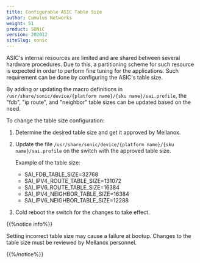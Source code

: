```yaml
---
title: Configurable ASIC Table Size
author: Cumulus Networks
weight: 51
product: SONiC
version: 202012
siteSlug: sonic
---
```


ASIC's internal resources are limited and are shared between several hardware procedures. Due to this, a partitioning scheme for such resource  is expected in order to perform fine tuning for the applications. Such requirement can be done by configuring the ASIC's table size.

By adding or updating the macro definitions in `/usr/share/sonic/device/{platform name}/{sku name}/sai.profile`, the "fdb", "ip route", and "neighbor" table sizes can be updated based on the need.

To change the table size configuration:

1. Determine the desired table size and get it approved by Mellanox.
2. Update the file `/usr/share/sonic/device/{platform name}/{sku name}/sai.profile` on the switch with the approved table size.

   Example of the table size:
   - SAI_FDB_TABLE_SIZE=32768
   - SAI_IPV4_ROUTE_TABLE_SIZE=131072
   - SAI_IPV6_ROUTE_TABLE_SIZE=16384
   - SAI_IPV4_NEIGHBOR_TABLE_SIZE=16384
   - SAI_IPV6_NEIGHBOR_TABLE_SIZE=12288
3. Cold reboot the switch for the changes to take effect.

{{%notice info%}}

Setting incorrect table size may cause a failure at bootup. Changes to the table size must be reviewed by Mellanox personnel.

{{%/notice%}}
